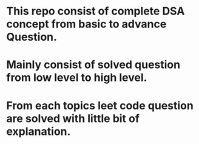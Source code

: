 # This repo consist of complete DSA concept from basic to advance Question.
# Mainly consist of solved question from low level to high level.
# From each topics leet code question are solved with little bit of explanation.

